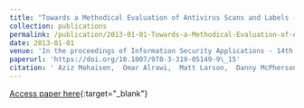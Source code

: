 ```yaml
---
title: "Towards a Methodical Evaluation of Antivirus Scans and Labels - &quot;If You&apos;re Not Confused, You&apos;re Not Paying Attention&quot;"
collection: publications
permalink: /publication/2013-01-01-Towards-a-Methodical-Evaluation-of-Antivirus-Scans-and-Labels-If-Youre-Not-Confused-Youre-Not-Paying-Attention
date: 2013-01-01
venue: 'In the proceedings of Information Security Applications - 14th International Workshop, WISA 2013, Jeju Island, Korea, August 19-21, 2013, Revised Selected Papers'
paperurl: 'https://doi.org/10.1007/978-3-319-05149-9\_15'
citation: ' Aziz Mohaisen,  Omar Alrawi,  Matt Larson,  Danny McPherson, &quot;Towards a Methodical Evaluation of Antivirus Scans and Labels - &amp;quot;If You&amp;apos;re Not Confused, You&amp;apos;re Not Paying Attention&amp;quot;.&quot; In the proceedings of Information Security Applications - 14th International Workshop, WISA 2013, Jeju Island, Korea, August 19-21, 2013, Revised Selected Papers, 2013.'
---
```

[Access paper here](https://doi.org/10.1007/978-3-319-05149-9\_15){:target="_blank"}
